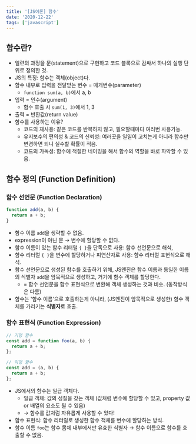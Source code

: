 ```yaml
---
title: '[JS이론] 함수'
date: '2020-12-22'
tags: ['javascript']
---
```


## 함수란?

- 일련의 과정을 문(statement)으로 구현하고 코드 블록으로 감싸서 하나의 실행 단위로 정의한 것.
- JS의 특징: 함수는 객체(object)다.
- 함수 내부로 입력을 전달받는 변수 = 매개변수(parameter)
  - `function sum(a, b)`에서 a, b
- 입력 = 인수(argument)
  - 함수 호출 시 `sum(1, 3)`에서 1, 3
- 출력 = 반환값(return value)
- 함수를 사용하는 이유?
  - 코드의 재사용: 같은 코드를 반복하지 않고, 필요할때마다 여러번 사용가능.
  - 유지보수의 편의성 & 코드의 신뢰성: 여러곳을 일일이 고치는게 아니라 함수만 변경하면 되니 실수할 확률이 적음.
  - 코드의 가독성: 함수에 적절한 네이밍을 해서 함수의 역할을 바로 파악할 수 있음.

## 함수 정의 (Function Definition)

### 함수 선언문 (Function Declaration)

```js
function add(a, b) {
  return a + b;
}
```

- 함수 이름 `add`을 생략할 수 없음.
- expression이 아닌 문 → 변수에 할당할 수 없다.
- 함수 이름이 있는 함수 리터럴 `{ }`을 단독으로 사용: 함수 선언문으로 해석,
- 함수 리터럴 `{ }`을 변수에 할당하거나 피연산자로 사용: 함수 리터럴 표현식으로 해석.
- 함수 선언문으로 생성된 함수를 호출하기 위해, JS엔진은 함수 이름과 동일한 이름의 식별자 `add`을 암묵적으로 생성하고, 거기에 함수 객체를 할당한다.
  - = 함수 선언문을 함수 표현식으로 변환해 객체 생성하는 것과 비슷. (동작방식은 다름)
- 함수는 '함수 이름'으로 호출하는게 아니라, (JS엔진이 암묵적으로 생성한) 함수 객체를 가리키는 **식별자**로 호출.

### 함수 표현식 (Function Expression)

```js
// 기명 함수
const add = function foo(a, b) {
  return a + b;
};

// 익명 함수
const add = (a, b) {
  return a + b;
};
```

- JS에서의 함수는 일급 객체다.
  - 일급 객체: 값의 성질을 갖는 객체 (값처럼 변수에 할당할 수 있고, property 값 or 배열의 요소도 될 수 있음)
  - → 함수를 값처럼 자유롭게 사용할 수 있다!
- 함수 표현식: 함수 리터럴로 생성한 함수 객체를 변수에 할당하는 방식.
- 함수 이름 `foo`는 함수 몸체 내부에서만 유효한 식별자 → 함수 이름으로 함수를 호출할 수 없음.
